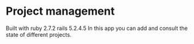 # Project management

Built with ruby 2.7.2 rails 5.2.4.5
In this app you can add and consult the state of different projects.


